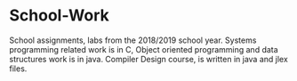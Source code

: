 # School-Work
School assignments, labs from the 2018/2019 school year. Systems programming related work is in C, 
Object oriented programming and data structures work is in java. Compiler Design course, is written in java and jlex files.
